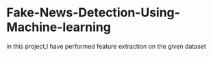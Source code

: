 # Fake-News-Detection-Using-Machine-learning
in this project,I have performed feature extraction on the given dataset<br>

